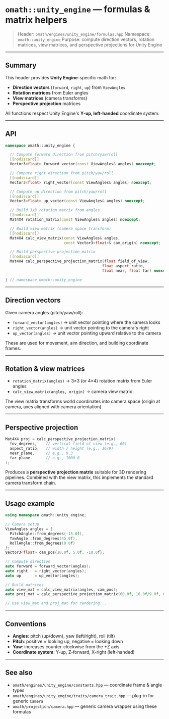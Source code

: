 # `omath::unity_engine` — formulas & matrix helpers

> Header: `omath/engines/unity_engine/formulas.hpp`
> Namespace: `omath::unity_engine`
> Purpose: compute direction vectors, rotation matrices, view matrices, and perspective projections for Unity Engine

---

## Summary

This header provides **Unity Engine**-specific math for:

* **Direction vectors** (`forward`, `right`, `up`) from `ViewAngles`
* **Rotation matrices** from Euler angles
* **View matrices** (camera transforms)
* **Perspective projection** matrices

All functions respect Unity Engine's **Y-up, left-handed** coordinate system.

---

## API

```cpp
namespace omath::unity_engine {

  // Compute forward direction from pitch/yaw/roll
  [[nodiscard]]
  Vector3<float> forward_vector(const ViewAngles& angles) noexcept;

  // Compute right direction from pitch/yaw/roll
  [[nodiscard]]
  Vector3<float> right_vector(const ViewAngles& angles) noexcept;

  // Compute up direction from pitch/yaw/roll
  [[nodiscard]]
  Vector3<float> up_vector(const ViewAngles& angles) noexcept;

  // Build 3x3 rotation matrix from angles
  [[nodiscard]]
  Mat4X4 rotation_matrix(const ViewAngles& angles) noexcept;

  // Build view matrix (camera space transform)
  [[nodiscard]]
  Mat4X4 calc_view_matrix(const ViewAngles& angles,
                          const Vector3<float>& cam_origin) noexcept;

  // Build perspective projection matrix
  [[nodiscard]]
  Mat4X4 calc_perspective_projection_matrix(float field_of_view,
                                           float aspect_ratio,
                                           float near, float far) noexcept;

} // namespace omath::unity_engine
```

---

## Direction vectors

Given camera angles (pitch/yaw/roll):

* `forward_vector(angles)` → unit vector pointing where the camera looks
* `right_vector(angles)` → unit vector pointing to the camera's right
* `up_vector(angles)` → unit vector pointing upward relative to the camera

These are used for movement, aim direction, and building coordinate frames.

---

## Rotation & view matrices

* `rotation_matrix(angles)` → 3×3 (or 4×4) rotation matrix from Euler angles
* `calc_view_matrix(angles, origin)` → camera view matrix

The view matrix transforms world coordinates into camera space (origin at camera, axes aligned with camera orientation).

---

## Perspective projection

```cpp
Mat4X4 proj = calc_perspective_projection_matrix(
  fov_degrees,    // vertical field of view (e.g., 60)
  aspect_ratio,   // width / height (e.g., 16/9)
  near_plane,     // e.g., 0.3
  far_plane       // e.g., 1000.0
);
```

Produces a **perspective projection matrix** suitable for 3D rendering pipelines. Combined with the view matrix, this implements the standard camera transform chain.

---

## Usage example

```cpp
using namespace omath::unity_engine;

// Camera setup
ViewAngles angles = {
  PitchAngle::from_degrees(-15.0f),
  YawAngle::from_degrees(45.0f),
  RollAngle::from_degrees(0.0f)
};
Vector3<float> cam_pos{10.0f, 5.0f, -10.0f};

// Compute direction
auto forward = forward_vector(angles);
auto right   = right_vector(angles);
auto up      = up_vector(angles);

// Build matrices
auto view_mat = calc_view_matrix(angles, cam_pos);
auto proj_mat = calc_perspective_projection_matrix(60.0f, 16.0f/9.0f, 0.3f, 1000.0f);

// Use view_mat and proj_mat for rendering...
```

---

## Conventions

* **Angles**: pitch (up/down), yaw (left/right), roll (tilt)
* **Pitch**: positive = looking up, negative = looking down
* **Yaw**: increases counter-clockwise from the +Z axis
* **Coordinate system**: Y-up, Z-forward, X-right (left-handed)

---

## See also

* `omath/engines/unity_engine/constants.hpp` — coordinate frame & angle types
* `omath/engines/unity_engine/traits/camera_trait.hpp` — plug-in for generic `Camera`
* `omath/projection/camera.hpp` — generic camera wrapper using these formulas
